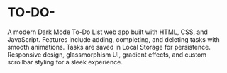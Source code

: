 # TO-DO-
A modern Dark Mode To-Do List web app built with HTML, CSS, and JavaScript. Features include adding, completing, and deleting tasks with smooth animations. Tasks are saved in Local Storage for persistence. Responsive design, glassmorphism UI, gradient effects, and custom scrollbar styling for a sleek experience.
